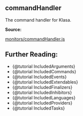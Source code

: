 ## commandHandler

The command handler for Klasa.

**Source:**

[monitors/commandHandler.js](https://github.com/dirigeants/klasa/blob/master/src/monitors/commandHandler.js)

## Further Reading:

- {@tutorial IncludedArguments}
- {@tutorial IncludedCommands}
- {@tutorial IncludedEvents}
- {@tutorial IncludedExtendables}
- {@tutorial IncludedFinalizers}
- {@tutorial IncludedInhibitors}
- {@tutorial IncludedLanguages}
- {@tutorial IncludedProviders}
- {@tutorial IncludedTasks}
